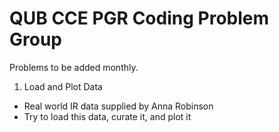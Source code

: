 # QUB CCE PGR Coding Problem Group

Problems to be added monthly.

1) Load and Plot Data
- Real world IR data supplied by Anna Robinson
- Try to load this data, curate it, and plot it
